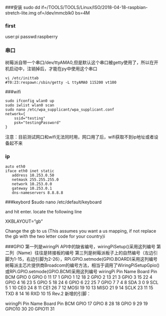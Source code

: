###安装
sudo dd if=/TOOLS/TOOLS/Linux/ISO/2018-04-18-raspbian-stretch-lite.img  of=/dev/mmcblk0 bs=4M
### first
user:pi
passwd:raspberry
### 串口
树莓派自带一个串口/dev/ttyAMA0,但是默认这个串口被getty使用了，所以在开机启动中，注销掉后，才能在py中使用这个串口
```
vi /etc/inittab
#T0:23:respawn:/sbin/getty -L ttyAMA0 115200 vt100
```
###wifi
```
sudo ifconfig wlan0 up
sudo iwlist wlan0 scan
sudo nano /etc/wpa_supplicant/wpa_supplicant.conf
network={
    ssid="testing"
    psk="testingPassword"
}
```
注意：目前测试网口和wifi无法同时用，网口用了后，wifi获取不到ip地址或者设备起不来
### ip
```
auto eth0
iface eth0 inet static
   address 10.253.0.50
   netmask 255.255.255.0
   network 10.253.0.0
   gateway 10.253.0.1
   dns-nameservers 8.8.8.8
```
###keybord
$sudo nano /etc/default/keyboard 

and hit enter. locate the following line

XKBLAYOUT=”gb”

Change the gb to us (This assumes you want a us mapping, if not replace the gb with the two letter code for your country)i

###GPIO
第一列是wiringPi API中的缺省编号，wiringPiSetup()采用这列编号
第二列（Name）往往是转接板的编号
第三列是树莓派板子上的自然编号（左边引脚为1-15，右边引脚为2-26），RPi.GPIO.setmode(GPIO.BOARD)采用这列编号
树莓派主芯片提供商Broadcom的编号方法，相当于调用了WiringPiSetupGpio()或RPi.GPIO.setmode(GPIO.BCM)采用这列编号
wiringPi Pin	Name	Board Pin	BCM GPIO
0	GPIO 0	11	17
1	GPIO 1	12	18
2	GPIO 2	13	21
3	GPIO 3	15	22
4	GPIO 4	16	23
5	GPIO 5	18	24
6	GPIO 6	22	25
7	GPIO 7	7	4
8	SDA	3	0
9	SCL	5	1
10	CE0	24	8
11	CE1	26	7
12	MOSI	19	10
13	MISO	21	9
14	SCLK	23	11
15	TXD	8	14
16	RXD	10	15
Rev.2 新增的引脚：

wiringPi Pin	Name	Board Pin	BCM GPIO
17	GPIO 8		28
18	GPIO 9		29
19	GPIO10		30
20	GPIO11		31
